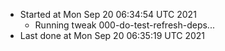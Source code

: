   - Started at Mon Sep 20 06:34:54 UTC 2021
    - Running tweak 000-do-test-refresh-deps...
  - Last done at Mon Sep 20 06:35:19 UTC 2021
